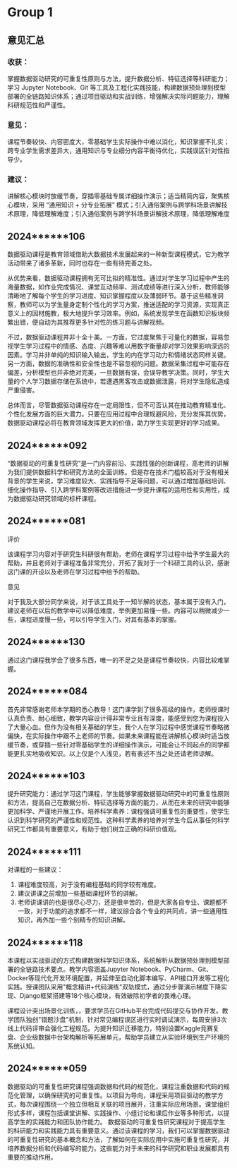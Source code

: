 # Group 1


## 意见汇总

### 收获：
掌握数据驱动研究的可重复性原则与方法，提升数据分析、特征选择等科研能力；学习 Jupyter Notebook、Git 等工具及工程化实践技能，构建数据预处理到模型部署的全链路知识体系；通过项目驱动和实战训练，增强解决实际问题能力，理解科研规范性和严谨性。

### 意见：
课程节奏较快、内容密度大，零基础学生实际操作中难以消化，知识掌握不扎实；跨专业学生需求差异大，通用知识与专业细分内容平衡待优化，实践误区针对性指导少。

### 建议：
讲解核心模块时放缓节奏，穿插零基础专属详细操作演示；适当精简内容，聚焦核心模块，采用 “通用知识 + 分专业拓展” 模式；引入通俗案例与跨学科场景讲解技术原理，降低理解难度；引入通俗案例与跨学科场景讲解技术原理，降低理解难度


## 2024******106 

数据驱动课程是教育领域借助大数据技术发展起来的一种新型课程模式，它为教学活动带来了诸多革新，同时也存在一些有待完善之处。

从优势来看，数据驱动课程拥有无可比拟的精准性。通过对学生学习过程中产生的海量数据，如作业完成情况、课堂互动频率、测试成绩等进行深入分析，教师能够清晰地了解每个学生的学习进度、知识掌握程度以及薄弱环节。基于这些精准洞察，教师可以为学生量身定制个性化的学习方案，推送适配的学习资源，实现真正意义上的因材施教，极大地提升学习效率。例如，系统发现学生在函数知识板块频繁出错，便自动为其推荐更多针对性的练习题与讲解视频。

不过，数据驱动课程并非十全十美。一方面，它过度聚焦于可量化的数据，容易忽视学生学习过程中的情感、态度、兴趣等难以用数字衡量却对学习效果影响深远的因素。学习并非单纯的知识输入输出，学生的内在学习动力和情绪状态同样关键。另一方面，数据的准确性和安全性也是不容忽视的问题。数据采集过程中可能存在偏差，分析模型也并非绝对完美，一旦数据有误，会误导教学决策。同时，学生大量的个人学习数据存储在系统中，若遭遇黑客攻击或数据泄露，将对学生隐私造成严重侵害。

总体而言，尽管数据驱动课程存在一定局限性，但不可否认其在推动教育精准化、个性化发展方面的巨大潜力。只要在应用过程中合理规避风险，充分发挥其优势，数据驱动课程必将在教育领域发挥更大的价值，助力学生实现更好的学习成果。


## 2024******092

“数据驱动的可重复性研究”是一门内容前沿、实践性强的创新课程，高老师的讲解为我们提供数据科学和研究方法的全面训练。但是存在技术门槛较高对于没有相关背景的学生来说，学习难度较大、实践指导不足等问题，可以通过增加基础培训、细化操作指导、引入跨学科案例等改进措施进一步提升课程的适用性和实用性，成为数据驱动研究领域的标杆课程。


## 2024******081

评价

该课程学习内容对于研究生科研很有帮助，老师在课程学习过程中给予学生最大的帮助，并且老师对于课程准备非常充分，开拓了我对于一个科研工具的认识，感谢这门课的开设以及老师在学习过程中给予的帮助。

 意见

对于我及大部分同学来说，对于该工具处于一知半解的状态，基本属于没有入门，建议老师在以后的教学中可以降低难度，举例更加易懂一些。内容可以稍微减少一些，课程进度慢一些，可以引导学生入门，对其有基本的掌握。


## 2024******130 

通过这门课程我学会了很多东西，唯一的不足之处是课程节奏较快，内容比较难掌握。


## 2024******084 

首先非常感谢老师本学期的悉心教导！这门课学到了很多高级的操作，老师授课时认真负责、耐心细致，教学内容设计得非常专业且有深度，能感受到您为课程投入了大量心血。但作为没有相关基础的学生，我个人在学习过程中感觉课程节奏略微偏快，在实际操作中跟不上老师的节奏。如果未来课程能在讲解核心模块时适当放缓节奏，或穿插一些针对零基础学生的详细操作演示，可能会让不同起点的同学都能更扎实地吸收知识。以上仅是个人浅见，若有表述不当之处还请老师谅解。


## 2024******103 

提升研究能力：通过学习这门课程，学生能够掌握数据驱动研究中的可重复性原则和方法，提高自己在数据分析、特征选择等方面的能力，从而在未来的研究中能够更加科学、严谨地开展工作。培养科学素养：课程强调可重复性的重要性，使学生认识到科学研究的严谨性和规范性。这种科学素养的培养对学生今后从事任何科学研究工作都具有重要意义，有助于他们树立正确的科研价值观。


## 2024******111 

对课程的一些建议：

1. 课程难度较高，对于没有编程基础的同学较有难度。
2. 建议讲课之前增加一些基础课程环节的讲解。
3. 老师讲课讲的也是很尽心尽力，还是很辛苦的，但是大家各自专业、课题都不一致，对于功能的追求都不一样，建议综合各个专业的共同点，讲一些通用性知识，再外加一些个别精专的知识讲解。


## 2024******118 

本课程以实战驱动的方式构建数据科学知识体系，系统解析从数据预处理到模型部署的全链路技术要点。教学内容涵盖Jupyter Notebook、PyCharm、Git、Docker等现代化开发环境配置，并延伸至自动化脚本编写、API接口开发等工程化实践。授课团队采用"概念精讲+代码演练"双轨模式，通过分步骤演示梯度下降实现、Django框架搭建等18个核心模块，有效破除初学者的畏难心理。

课程设计突出场景化训练，，要求学员在GitHub平台完成代码提交与协作开发。教学团队独创"错题沙盘"机制，针对常见编程误区进行实时调试演示，每周安排3次线上代码评审会强化工程规范。为提升知识迁移能力，特别设置Kaggle竞赛复盘、企业级数据中台架构解析等拓展单元，帮助学员建立从实验环境到生产环境的系统认知。


## 2024******059 

数据驱动的可重复性研究课程强调数据和代码的规范化，课程注重数据和代码的规范化管理，以确保研究的可重复性。以项目为导向，课程采用项目驱动的教学方式，每次课程围绕一个独立但相互关联的项目展开，注重实际应用场景。课堂组织形式多样，课程包括课堂讲解、实践操作、小组讨论和课后作业等多种形式，以提高学生的实践能力和团队协作能力。
数据驱动的可重复性研究课程对于提高学生的科研能力和实践能力具有重要意义。通过该课程的学习，我们可以掌握数据驱动的可重复性研究的基本概念和方法，了解如何在实际应用中实施可重复性研究，并培养数据分析和代码编写的能力。这些能力对于未来的科学研究和职业发展都具有重要的推动作用。
